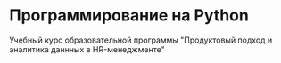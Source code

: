 # Программирование на Python
Учебный курс образовательной программы "Продуктовый подход и аналитика даннных в HR-менеджменте"
